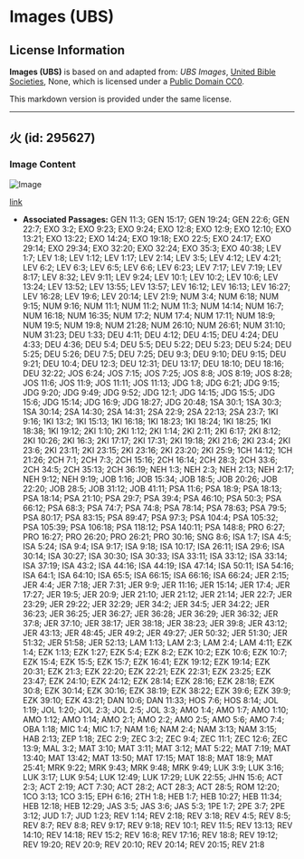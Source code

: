 # Images (UBS)

## License Information

**Images (UBS)** is based on and adapted from: _UBS Images_, [United Bible Societies](https://unitedbiblesocieties.org/), None, which is licensed under a [Public Domain CC0](https://creativecommons.org/public-domain/cc0/).

This markdown version is provided under the same license.



--------------------------------

## 火 (id: 295627)

### Image Content

![Image](https://cdn.aquifer.bible/aquifer-content/resources/Media/WEB-0221_fire.jpg)

[link](https://cdn.aquifer.bible/aquifer-content/resources/Media/WEB-0221_fire.jpg)

* **Associated Passages:** GEN 11:3; GEN 15:17; GEN 19:24; GEN 22:6; GEN 22:7; EXO 3:2; EXO 9:23; EXO 9:24; EXO 12:8; EXO 12:9; EXO 12:10; EXO 13:21; EXO 13:22; EXO 14:24; EXO 19:18; EXO 22:5; EXO 24:17; EXO 29:14; EXO 29:34; EXO 32:20; EXO 32:24; EXO 35:3; EXO 40:38; LEV 1:7; LEV 1:8; LEV 1:12; LEV 1:17; LEV 2:14; LEV 3:5; LEV 4:12; LEV 4:21; LEV 6:2; LEV 6:3; LEV 6:5; LEV 6:6; LEV 6:23; LEV 7:17; LEV 7:19; LEV 8:17; LEV 8:32; LEV 9:11; LEV 9:24; LEV 10:1; LEV 10:2; LEV 10:6; LEV 13:24; LEV 13:52; LEV 13:55; LEV 13:57; LEV 16:12; LEV 16:13; LEV 16:27; LEV 16:28; LEV 19:6; LEV 20:14; LEV 21:9; NUM 3:4; NUM 6:18; NUM 9:15; NUM 9:16; NUM 11:1; NUM 11:2; NUM 11:3; NUM 14:14; NUM 16:7; NUM 16:18; NUM 16:35; NUM 17:2; NUM 17:4; NUM 17:11; NUM 18:9; NUM 19:5; NUM 19:8; NUM 21:28; NUM 26:10; NUM 26:61; NUM 31:10; NUM 31:23; DEU 1:33; DEU 4:11; DEU 4:12; DEU 4:15; DEU 4:24; DEU 4:33; DEU 4:36; DEU 5:4; DEU 5:5; DEU 5:22; DEU 5:23; DEU 5:24; DEU 5:25; DEU 5:26; DEU 7:5; DEU 7:25; DEU 9:3; DEU 9:10; DEU 9:15; DEU 9:21; DEU 10:4; DEU 12:3; DEU 12:31; DEU 13:17; DEU 18:10; DEU 18:16; DEU 32:22; JOS 6:24; JOS 7:15; JOS 7:25; JOS 8:8; JOS 8:19; JOS 8:28; JOS 11:6; JOS 11:9; JOS 11:11; JOS 11:13; JDG 1:8; JDG 6:21; JDG 9:15; JDG 9:20; JDG 9:49; JDG 9:52; JDG 12:1; JDG 14:15; JDG 15:5; JDG 15:6; JDG 15:14; JDG 16:9; JDG 18:27; JDG 20:48; 1SA 30:1; 1SA 30:3; 1SA 30:14; 2SA 14:30; 2SA 14:31; 2SA 22:9; 2SA 22:13; 2SA 23:7; 1KI 9:16; 1KI 13:2; 1KI 15:13; 1KI 16:18; 1KI 18:23; 1KI 18:24; 1KI 18:25; 1KI 18:38; 1KI 19:12; 2KI 1:10; 2KI 1:12; 2KI 1:14; 2KI 2:11; 2KI 6:17; 2KI 8:12; 2KI 10:26; 2KI 16:3; 2KI 17:17; 2KI 17:31; 2KI 19:18; 2KI 21:6; 2KI 23:4; 2KI 23:6; 2KI 23:11; 2KI 23:15; 2KI 23:16; 2KI 23:20; 2KI 25:9; 1CH 14:12; 1CH 21:26; 2CH 7:1; 2CH 7:3; 2CH 15:16; 2CH 16:14; 2CH 28:3; 2CH 33:6; 2CH 34:5; 2CH 35:13; 2CH 36:19; NEH 1:3; NEH 2:3; NEH 2:13; NEH 2:17; NEH 9:12; NEH 9:19; JOB 1:16; JOB 15:34; JOB 18:5; JOB 20:26; JOB 22:20; JOB 28:5; JOB 31:12; JOB 41:11; PSA 11:6; PSA 18:9; PSA 18:13; PSA 18:14; PSA 21:10; PSA 29:7; PSA 39:4; PSA 46:10; PSA 50:3; PSA 66:12; PSA 68:3; PSA 74:7; PSA 74:8; PSA 78:14; PSA 78:63; PSA 79:5; PSA 80:17; PSA 83:15; PSA 89:47; PSA 97:3; PSA 104:4; PSA 105:32; PSA 105:39; PSA 106:18; PSA 118:12; PSA 140:11; PSA 148:8; PRO 6:27; PRO 16:27; PRO 26:20; PRO 26:21; PRO 30:16; SNG 8:6; ISA 1:7; ISA 4:5; ISA 5:24; ISA 9:4; ISA 9:17; ISA 9:18; ISA 10:17; ISA 26:11; ISA 29:6; ISA 30:14; ISA 30:27; ISA 30:30; ISA 30:33; ISA 33:11; ISA 33:12; ISA 33:14; ISA 37:19; ISA 43:2; ISA 44:16; ISA 44:19; ISA 47:14; ISA 50:11; ISA 54:16; ISA 64:1; ISA 64:10; ISA 65:5; ISA 66:15; ISA 66:16; ISA 66:24; JER 2:15; JER 4:4; JER 7:18; JER 7:31; JER 9:9; JER 11:16; JER 15:14; JER 17:4; JER 17:27; JER 19:5; JER 20:9; JER 21:10; JER 21:12; JER 21:14; JER 22:7; JER 23:29; JER 29:22; JER 32:29; JER 34:2; JER 34:5; JER 34:22; JER 36:23; JER 36:25; JER 36:27; JER 36:28; JER 36:29; JER 36:32; JER 37:8; JER 37:10; JER 38:17; JER 38:18; JER 38:23; JER 39:8; JER 43:12; JER 43:13; JER 48:45; JER 49:2; JER 49:27; JER 50:32; JER 51:30; JER 51:32; JER 51:58; JER 52:13; LAM 1:13; LAM 2:3; LAM 2:4; LAM 4:11; EZK 1:4; EZK 1:13; EZK 1:27; EZK 5:4; EZK 8:2; EZK 10:2; EZK 10:6; EZK 10:7; EZK 15:4; EZK 15:5; EZK 15:7; EZK 16:41; EZK 19:12; EZK 19:14; EZK 20:31; EZK 21:3; EZK 22:20; EZK 22:21; EZK 22:31; EZK 23:25; EZK 23:47; EZK 24:10; EZK 24:12; EZK 28:14; EZK 28:16; EZK 28:18; EZK 30:8; EZK 30:14; EZK 30:16; EZK 38:19; EZK 38:22; EZK 39:6; EZK 39:9; EZK 39:10; EZK 43:21; DAN 10:6; DAN 11:33; HOS 7:6; HOS 8:14; JOL 1:19; JOL 1:20; JOL 2:3; JOL 2:5; JOL 3:3; AMO 1:4; AMO 1:7; AMO 1:10; AMO 1:12; AMO 1:14; AMO 2:1; AMO 2:2; AMO 2:5; AMO 5:6; AMO 7:4; OBA 1:18; MIC 1:4; MIC 1:7; NAM 1:6; NAM 2:4; NAM 3:13; NAM 3:15; HAB 2:13; ZEP 1:18; ZEC 2:9; ZEC 3:2; ZEC 9:4; ZEC 11:1; ZEC 12:6; ZEC 13:9; MAL 3:2; MAT 3:10; MAT 3:11; MAT 3:12; MAT 5:22; MAT 7:19; MAT 13:40; MAT 13:42; MAT 13:50; MAT 17:15; MAT 18:8; MAT 18:9; MAT 25:41; MRK 9:22; MRK 9:43; MRK 9:48; MRK 9:49; LUK 3:9; LUK 3:16; LUK 3:17; LUK 9:54; LUK 12:49; LUK 17:29; LUK 22:55; JHN 15:6; ACT 2:3; ACT 2:19; ACT 7:30; ACT 28:2; ACT 28:3; ACT 28:5; ROM 12:20; 1CO 3:13; 1CO 3:15; EPH 6:16; 2TH 1:8; HEB 1:7; HEB 10:27; HEB 11:34; HEB 12:18; HEB 12:29; JAS 3:5; JAS 3:6; JAS 5:3; 1PE 1:7; 2PE 3:7; 2PE 3:12; JUD 1:7; JUD 1:23; REV 1:14; REV 2:18; REV 3:18; REV 4:5; REV 8:5; REV 8:7; REV 8:8; REV 9:17; REV 9:18; REV 10:1; REV 11:5; REV 13:13; REV 14:10; REV 14:18; REV 15:2; REV 16:8; REV 17:16; REV 18:8; REV 19:12; REV 19:20; REV 20:9; REV 20:10; REV 20:14; REV 20:15; REV 21:8

